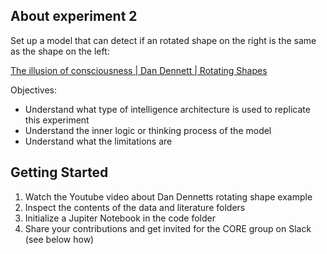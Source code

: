 
<!-- ABOUT THE PROJECT -->
## About experiment 2

Set up a model that can detect if an rotated shape on the right is the same as the shape on the left: 

[The illusion of consciousness | Dan Dennett | Rotating Shapes](https://www.youtube.com/watch?v=fjbWr3ODbAo&feature=youtu.be&t=819)

Objectives:
- Understand what type of intelligence architecture is used to replicate this experiment
- Understand the inner logic or thinking process of the model 
- Understand what the limitations are

<!-- GETTING STARTED -->
## Getting Started

1. Watch the Youtube video about Dan Dennetts rotating shape example
2. Inspect the contents of the data and literature folders
3. Initialize a Jupiter Notebook in the code folder
4. Share your contributions and get invited for the CORE group on Slack (see below how)










